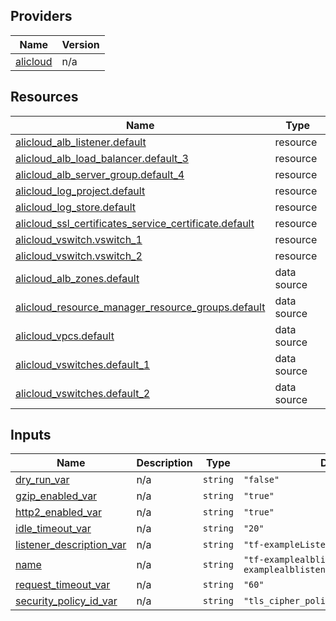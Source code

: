 <!-- BEGIN_TF_DOCS -->
## Providers

| Name | Version |
|------|---------|
| <a name="provider_alicloud"></a> [alicloud](#provider\_alicloud) | n/a |

## Resources

| Name | Type |
|------|------|
| [alicloud_alb_listener.default](https://registry.terraform.io/providers/hashicorp/alicloud/latest/docs/resources/alb_listener) | resource |
| [alicloud_alb_load_balancer.default_3](https://registry.terraform.io/providers/hashicorp/alicloud/latest/docs/resources/alb_load_balancer) | resource |
| [alicloud_alb_server_group.default_4](https://registry.terraform.io/providers/hashicorp/alicloud/latest/docs/resources/alb_server_group) | resource |
| [alicloud_log_project.default](https://registry.terraform.io/providers/hashicorp/alicloud/latest/docs/resources/log_project) | resource |
| [alicloud_log_store.default](https://registry.terraform.io/providers/hashicorp/alicloud/latest/docs/resources/log_store) | resource |
| [alicloud_ssl_certificates_service_certificate.default](https://registry.terraform.io/providers/hashicorp/alicloud/latest/docs/resources/ssl_certificates_service_certificate) | resource |
| [alicloud_vswitch.vswitch_1](https://registry.terraform.io/providers/hashicorp/alicloud/latest/docs/resources/vswitch) | resource |
| [alicloud_vswitch.vswitch_2](https://registry.terraform.io/providers/hashicorp/alicloud/latest/docs/resources/vswitch) | resource |
| [alicloud_alb_zones.default](https://registry.terraform.io/providers/hashicorp/alicloud/latest/docs/data-sources/alb_zones) | data source |
| [alicloud_resource_manager_resource_groups.default](https://registry.terraform.io/providers/hashicorp/alicloud/latest/docs/data-sources/resource_manager_resource_groups) | data source |
| [alicloud_vpcs.default](https://registry.terraform.io/providers/hashicorp/alicloud/latest/docs/data-sources/vpcs) | data source |
| [alicloud_vswitches.default_1](https://registry.terraform.io/providers/hashicorp/alicloud/latest/docs/data-sources/vswitches) | data source |
| [alicloud_vswitches.default_2](https://registry.terraform.io/providers/hashicorp/alicloud/latest/docs/data-sources/vswitches) | data source |

## Inputs

| Name | Description | Type | Default | Required |
|------|-------------|------|---------|:--------:|
| <a name="input_dry_run_var"></a> [dry\_run\_var](#input\_dry\_run\_var) | n/a | `string` | `"false"` | no |
| <a name="input_gzip_enabled_var"></a> [gzip\_enabled\_var](#input\_gzip\_enabled\_var) | n/a | `string` | `"true"` | no |
| <a name="input_http2_enabled_var"></a> [http2\_enabled\_var](#input\_http2\_enabled\_var) | n/a | `string` | `"true"` | no |
| <a name="input_idle_timeout_var"></a> [idle\_timeout\_var](#input\_idle\_timeout\_var) | n/a | `string` | `"20"` | no |
| <a name="input_listener_description_var"></a> [listener\_description\_var](#input\_listener\_description\_var) | n/a | `string` | `"tf-exampleListener_new"` | no |
| <a name="input_name"></a> [name](#input\_name) | n/a | `string` | `"tf-examplealblistenertf-examplealblistener705539119376385582"` | no |
| <a name="input_request_timeout_var"></a> [request\_timeout\_var](#input\_request\_timeout\_var) | n/a | `string` | `"60"` | no |
| <a name="input_security_policy_id_var"></a> [security\_policy\_id\_var](#input\_security\_policy\_id\_var) | n/a | `string` | `"tls_cipher_policy_1_0"` | no |
<!-- END_TF_DOCS -->    